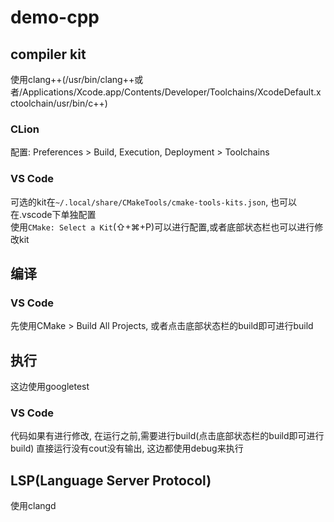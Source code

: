 # demo-cpp
## compiler kit
使用clang++(/usr/bin/clang++或者/Applications/Xcode.app/Contents/Developer/Toolchains/XcodeDefault.xctoolchain/usr/bin/c++)
### CLion
配置: Preferences > Build, Execution, Deployment > Toolchains

### VS Code
可选的kit在`~/.local/share/CMakeTools/cmake-tools-kits.json`, 也可以在.vscode下单独配置  
使用`CMake: Select a Kit`(⇧+⌘+P)可以进行配置,或者底部状态栏也可以进行修改kit

## 编译
### VS Code
先使用CMake > Build All Projects, 或者点击底部状态栏的build即可进行build
## 执行
这边使用googletest

### VS Code
代码如果有进行修改, 在运行之前,需要进行build(点击底部状态栏的build即可进行build)
直接运行没有cout没有输出, 这边都使用debug来执行

## LSP(Language Server Protocol)
使用clangd